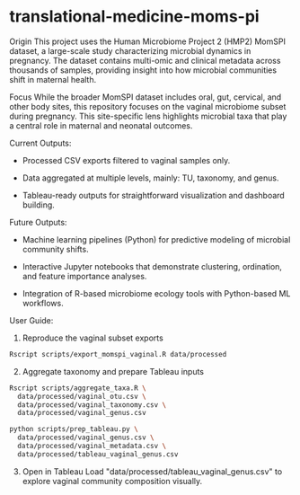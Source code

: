 # translational-medicine-moms-pi
Origin
This project uses the Human Microbiome Project 2 (HMP2) MomSPI dataset, a large-scale study characterizing microbial dynamics in pregnancy. The dataset contains multi-omic and clinical metadata across thousands of samples, providing insight into how microbial communities shift in maternal health. 

Focus
While the broader MomSPI dataset includes oral, gut, cervical, and other body sites, this repository focuses on the vaginal microbiome subset during pregnancy. This site-specific lens highlights microbial taxa that play a central role in maternal and neonatal outcomes.

Current Outputs:
- Processed CSV exports filtered to vaginal samples only.

- Data aggregated at multiple levels, mainly: TU, taxonomy, and genus.

- Tableau-ready outputs for straightforward visualization and dashboard building.

Future Outputs:

- Machine learning pipelines (Python) for predictive modeling of microbial community shifts.

- Interactive Jupyter notebooks that demonstrate clustering, ordination, and feature importance analyses.

- Integration of R-based microbiome ecology tools with Python-based ML workflows.

User Guide:

1. Reproduce the vaginal subset exports
```bash 
Rscript scripts/export_momspi_vaginal.R data/processed
```
2. Aggregate taxonomy and prepare Tableau inputs
```bash
Rscript scripts/aggregate_taxa.R \
  data/processed/vaginal_otu.csv \
  data/processed/vaginal_taxonomy.csv \
  data/processed/vaginal_genus.csv

python scripts/prep_tableau.py \
  data/processed/vaginal_genus.csv \
  data/processed/vaginal_metadata.csv \
  data/processed/tableau_vaginal_genus.csv
```

3. Open in Tableau
Load "data/processed/tableau_vaginal_genus.csv" to explore vaginal community composition visually.